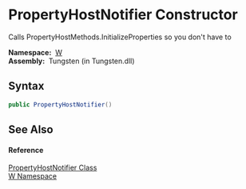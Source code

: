 PropertyHostNotifier Constructor
================================
   Calls PropertyHostMethods.InitializeProperties so you don't have to

  **Namespace:**  [W][1]  
  **Assembly:**  Tungsten (in Tungsten.dll)

Syntax
------

```csharp
public PropertyHostNotifier()
```


See Also
--------

#### Reference
[PropertyHostNotifier Class][2]  
[W Namespace][1]  

[1]: ../README.md
[2]: README.md